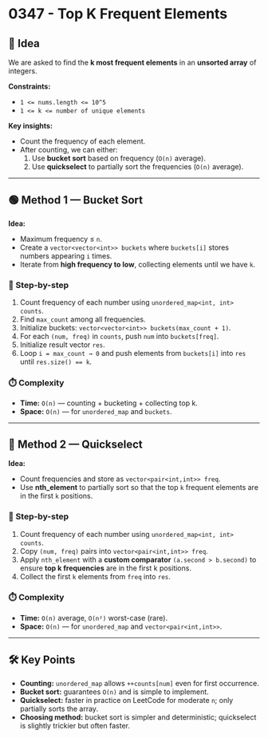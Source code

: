 # 0347 - Top K Frequent Elements

## 🧠 Idea

We are asked to find the **k most frequent elements** in an **unsorted array** of integers.  

**Constraints:**  
- `1 <= nums.length <= 10^5`  
- `1 <= k <= number of unique elements`  

**Key insights:**  
- Count the frequency of each element.  
- After counting, we can either:  
  1. Use **bucket sort** based on frequency (`O(n)` average).  
  2. Use **quickselect** to partially sort the frequencies (`O(n)` average).  

---

## 🟢 Method 1 — Bucket Sort

**Idea:**  
- Maximum frequency ≤ `n`.  
- Create a `vector<vector<int>> buckets` where `buckets[i]` stores numbers appearing `i` times.  
- Iterate from **high frequency to low**, collecting elements until we have `k`.  

### 🔁 Step-by-step

1. Count frequency of each number using `unordered_map<int, int> counts`.  
2. Find `max_count` among all frequencies.  
3. Initialize buckets: `vector<vector<int>> buckets(max_count + 1)`.  
4. For each `(num, freq)` in `counts`, push `num` into `buckets[freq]`.  
5. Initialize result vector `res`.  
6. Loop `i = max_count → 0` and push elements from `buckets[i]` into `res` until `res.size() == k`.  

### ⏱️ Complexity

- **Time:** `O(n)` — counting + bucketing + collecting top k.  
- **Space:** `O(n)` — for `unordered_map` and `buckets`.

---

## 🔵 Method 2 — Quickselect

**Idea:**  
- Count frequencies and store as `vector<pair<int,int>> freq`.  
- Use **nth_element** to partially sort so that the top `k` frequent elements are in the first `k` positions.  

### 🔁 Step-by-step

1. Count frequency of each number using `unordered_map<int, int> counts`.  
2. Copy `(num, freq)` pairs into `vector<pair<int,int>> freq`.  
3. Apply `nth_element` with a **custom comparator** `(a.second > b.second)` to ensure **top k frequencies** are in the first k positions.  
4. Collect the first `k` elements from `freq` into `res`.  

### ⏱️ Complexity

- **Time:** `O(n)` average, `O(n²)` worst-case (rare).  
- **Space:** `O(n)` — for `unordered_map` and `vector<pair<int,int>>`.  

---

## 🛠️ Key Points

- **Counting:** `unordered_map` allows `++counts[num]` even for first occurrence.  
- **Bucket sort:** guarantees `O(n)` and is simple to implement.  
- **Quickselect:** faster in practice on LeetCode for moderate `n`; only partially sorts the array.  
- **Choosing method:** bucket sort is simpler and deterministic; quickselect is slightly trickier but often faster.
